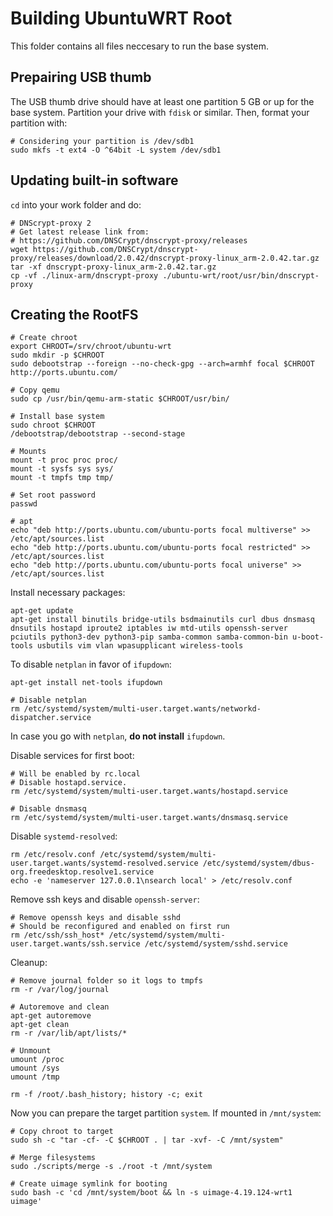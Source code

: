 # Building UbuntuWRT Root

This folder contains all files neccesary to run the base system.

## Prepairing USB thumb

The USB thumb drive should have at least one partition 5 GB or up for the base system. Partition your drive with `fdisk` or similar. Then, format your partition with:

```
# Considering your partition is /dev/sdb1
sudo mkfs -t ext4 -O ^64bit -L system /dev/sdb1
```

## Updating built-in software

`cd` into your work folder and do:

```
# DNScrypt-proxy 2
# Get latest release link from:
# https://github.com/DNSCrypt/dnscrypt-proxy/releases
wget https://github.com/DNSCrypt/dnscrypt-proxy/releases/download/2.0.42/dnscrypt-proxy-linux_arm-2.0.42.tar.gz
tar -xf dnscrypt-proxy-linux_arm-2.0.42.tar.gz
cp -vf ./linux-arm/dnscrypt-proxy ./ubuntu-wrt/root/usr/bin/dnscrypt-proxy
```

## Creating the RootFS

```
# Create chroot
export CHROOT=/srv/chroot/ubuntu-wrt
sudo mkdir -p $CHROOT
sudo debootstrap --foreign --no-check-gpg --arch=armhf focal $CHROOT http://ports.ubuntu.com/

# Copy qemu
sudo cp /usr/bin/qemu-arm-static $CHROOT/usr/bin/

# Install base system
sudo chroot $CHROOT
/debootstrap/debootstrap --second-stage

# Mounts
mount -t proc proc proc/
mount -t sysfs sys sys/
mount -t tmpfs tmp tmp/

# Set root password
passwd

# apt
echo "deb http://ports.ubuntu.com/ubuntu-ports focal multiverse" >> /etc/apt/sources.list
echo "deb http://ports.ubuntu.com/ubuntu-ports focal restricted" >> /etc/apt/sources.list
echo "deb http://ports.ubuntu.com/ubuntu-ports focal universe" >> /etc/apt/sources.list
```

Install necessary packages:

```
apt-get update
apt-get install binutils bridge-utils bsdmainutils curl dbus dnsmasq dnsutils hostapd iproute2 iptables iw mtd-utils openssh-server pciutils python3-dev python3-pip samba-common samba-common-bin u-boot-tools usbutils vim vlan wpasupplicant wireless-tools
```

To disable `netplan` in favor of `ifupdown`:

```
apt-get install net-tools ifupdown

# Disable netplan
rm /etc/systemd/system/multi-user.target.wants/networkd-dispatcher.service
```

In case you go with `netplan`, **do not install** `ifupdown`.

Disable services for first boot:

```
# Will be enabled by rc.local
# Disable hostapd.service.
rm /etc/systemd/system/multi-user.target.wants/hostapd.service

# Disable dnsmasq
rm /etc/systemd/system/multi-user.target.wants/dnsmasq.service
```

Disable `systemd-resolved`:

```
rm /etc/resolv.conf /etc/systemd/system/multi-user.target.wants/systemd-resolved.service /etc/systemd/system/dbus-org.freedesktop.resolve1.service
echo -e 'nameserver 127.0.0.1\nsearch local' > /etc/resolv.conf
```

Remove ssh keys and disable `openssh-server`:

```
# Remove openssh keys and disable sshd
# Should be reconfigured and enabled on first run
rm /etc/ssh/ssh_host* /etc/systemd/system/multi-user.target.wants/ssh.service /etc/systemd/system/sshd.service
```

Cleanup:

```
# Remove journal folder so it logs to tmpfs
rm -r /var/log/journal

# Autoremove and clean
apt-get autoremove
apt-get clean
rm -r /var/lib/apt/lists/*

# Unmount
umount /proc
umount /sys
umount /tmp

rm -f /root/.bash_history; history -c; exit
```

Now you can prepare the target partition `system`. If mounted in `/mnt/system`:

```
# Copy chroot to target
sudo sh -c "tar -cf- -C $CHROOT . | tar -xvf- -C /mnt/system"

# Merge filesystems
sudo ./scripts/merge -s ./root -t /mnt/system

# Create uimage symlink for booting
sudo bash -c 'cd /mnt/system/boot && ln -s uimage-4.19.124-wrt1 uimage'
```
